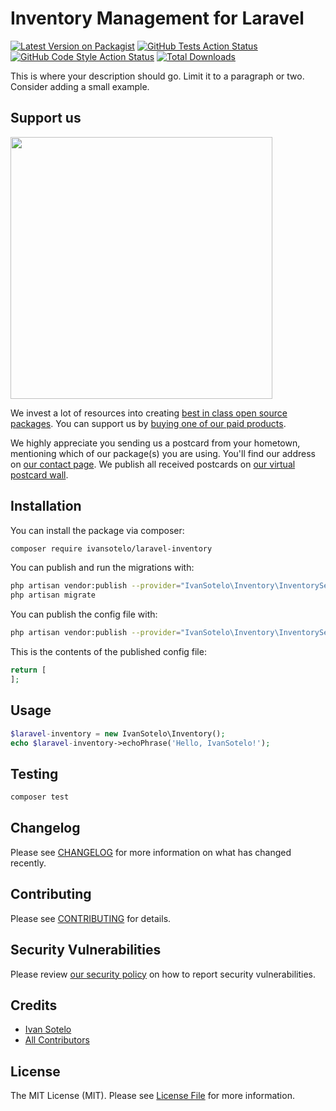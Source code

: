 # Inventory Management for Laravel

[![Latest Version on Packagist](https://img.shields.io/packagist/v/ivansotelo/laravel-inventory.svg?style=flat-square)](https://packagist.org/packages/ivansotelo/laravel-inventory)
[![GitHub Tests Action Status](https://img.shields.io/github/workflow/status/ivansotelo/laravel-inventory/ci?label=tests)](https://github.com/ivansotelo/laravel-inventory/actions?query=workflow%3Aci)
[![GitHub Code Style Action Status](https://img.shields.io/github/workflow/status/ivansotelo/laravel-inventory/ci?label=code%20style)](https://github.com/ivansotelo/laravel-inventory/actions?query=workflow%3A"ci")
[![Total Downloads](https://img.shields.io/packagist/dt/ivansotelo/laravel-inventory.svg?style=flat-square)](https://packagist.org/packages/ivansotelo/laravel-inventory)


This is where your description should go. Limit it to a paragraph or two. Consider adding a small example.

## Support us

[<img src="https://github-ads.s3.eu-central-1.amazonaws.com/package-laravel-inventory-laravel.jpg?t=1" width="419px" />](https://spatie.be/github-ad-click/package-laravel-inventory-laravel)

We invest a lot of resources into creating [best in class open source packages](https://spatie.be/open-source). You can support us by [buying one of our paid products](https://spatie.be/open-source/support-us).

We highly appreciate you sending us a postcard from your hometown, mentioning which of our package(s) you are using. You'll find our address on [our contact page](https://spatie.be/about-us). We publish all received postcards on [our virtual postcard wall](https://spatie.be/open-source/postcards).

## Installation

You can install the package via composer:

```bash
composer require ivansotelo/laravel-inventory
```

You can publish and run the migrations with:

```bash
php artisan vendor:publish --provider="IvanSotelo\Inventory\InventoryServiceProvider" --tag="laravel-inventory-migrations"
php artisan migrate
```

You can publish the config file with:
```bash
php artisan vendor:publish --provider="IvanSotelo\Inventory\InventoryServiceProvider" --tag="laravel-inventory-config"
```

This is the contents of the published config file:

```php
return [
];
```

## Usage

```php
$laravel-inventory = new IvanSotelo\Inventory();
echo $laravel-inventory->echoPhrase('Hello, IvanSotelo!');
```

## Testing

```bash
composer test
```

## Changelog

Please see [CHANGELOG](CHANGELOG.md) for more information on what has changed recently.

## Contributing

Please see [CONTRIBUTING](.github/CONTRIBUTING.md) for details.

## Security Vulnerabilities

Please review [our security policy](../../security/policy) on how to report security vulnerabilities.

## Credits

- [Ivan Sotelo](https://github.com/IvanSotelo)
- [All Contributors](../../contributors)

## License

The MIT License (MIT). Please see [License File](LICENSE.md) for more information.
